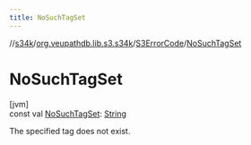 ```yaml
---
title: NoSuchTagSet
---
```

//[s34k](../../../index.html)/[org.veupathdb.lib.s3.s34k](../index.html)/[S3ErrorCode](index.html)/[NoSuchTagSet](-no-such-tag-set.html)



# NoSuchTagSet



[jvm]\
const val [NoSuchTagSet](-no-such-tag-set.html): [String](https://kotlinlang.org/api/latest/jvm/stdlib/kotlin/-string/index.html)



The specified tag does not exist.




